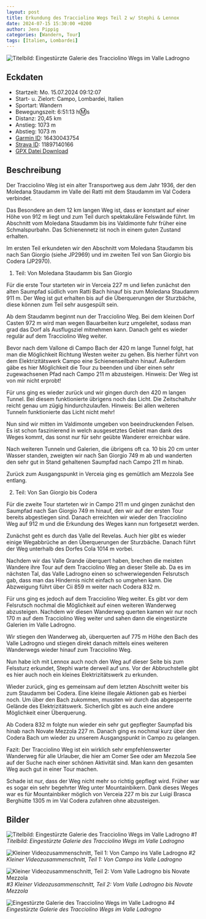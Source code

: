 ```yaml
---
layout: post
title: Erkundung des Tracciolino Wegs Teil 2 w/ Stephi & Lennox
date: 2024-07-15 15:30:00 +0200
author: Jens Pippig
categories: [Wandern, Tour]
tags: [Italien, Lombardei]
---
```


![Titelbild: Eingestürzte Galerie des Tracciolino Wegs im Valle Ladrogno](https://dgtzuqphqg23d.cloudfront.net/hCWDbNBWbTyoVAfHVOr0y_NnysYCpIcduPVdQXTF0vI-2048x1365.jpg)

## Eckdaten

- Startzeit: Mo. 15.07.2024 09:12:07
- Start- u. Zielort: Campo, Lombardei, Italien
- Sportart: Wandern
- Bewegungszeit: 6:51:13 h:m:s
- Distanz: 20,45 km
- Anstieg: 1073 m
- Abstieg: 1073 m
- [Garmin ID](https://connect.garmin.com/modern/activity/16430043754): 16430043754
- [Strava ID](https://www.strava.com/activities/11897140166): 11897140166
- [GPX Datei Download](https://www.strava.com/activities/11897140166/export_gpx)

## Beschreibung

Der Tracciolino Weg ist ein alter Transportweg aus dem Jahr 1936, der den Moledana Staudamm im Valle dei Ratti mit dem Staudamm im Val Codera verbindet.

Das Besondere an dem 12 km langen Weg ist, dass er konstant auf einer Höhe von 912 m liegt und zum Teil durch spektakuläre Felswände führt. Im Abschnitt vom Moledana Staudamm bis ins Valdimonte fuhr früher eine Schmalspurbahn. Das Schienennetz ist noch in einem guten Zustand erhalten.

Im ersten Teil erkundeten wir den Abschnitt vom Moledana Staudamm bis nach San Giorgio (siehe JP2969) und im zweiten Teil von San Giorgio bis Codera (JP2970).

1. Teil: Von Moledana Staudamm bis San Giorgio

Für die erste Tour starteten wir in Verceia 227 m und liefen zunächst den alten Saumpfad südlich vom Ratti Bach hinauf bis zum Moledana Staudamm 911 m. Der Weg ist gut erhalten bis auf die Überquerungen der Sturzbäche, diese können zum Teil sehr ausgespült sein.

Ab dem Staudamm beginnt nun der Tracciolino Weg. Bei dem kleinen Dorf Casten 972 m wird man wegen Bauarbeiten kurz umgeleitet, sodass man grad das Dorf als Ausflugsziel mitnehmen kann. Danach geht es wieder regulär auf dem Tracciolino Weg weiter.

Bevor nach dem Vallone di Campo Bach der 420 m lange Tunnel folgt, hat man die Möglichkeit Richtung Westen weiter zu gehen. Bis hierher führt von dem Elektrizitätswerk Campo eine Schienenseilbahn hinauf. Außerdem gäbe es hier Möglichkeit die Tour zu beenden und über einen sehr zugewachsenen Pfad nach Campo 211 m abzusteigen. Hinweis: Der Weg ist von mir nicht erprobt!

Für uns ging es wieder zurück und wir gingen durch den 420 m langen Tunnel. Bei diesem funktionierte übrigens noch das Licht. Die Zeitschaltuhr reicht genau um zügig hindurchzulaufen. Hinweis: Bei allen weiteren Tunneln funktionierte das Licht nicht mehr!

Nun sind wir mitten im Valdimonte umgeben von beeindruckenden Felsen. Es ist schon faszinierend in welch ausgesetztes Gebiet man dank des Weges kommt, das sonst nur für sehr geübte Wanderer erreichbar wäre.

Nach weiteren Tunneln und Galerien, die übrigens oft ca. 10 bis 20 cm unter Wasser standen, zweigten wir nach San Giorgio 749 m ab und wanderten den sehr gut in Stand gehaltenen Saumpfad nach Campo 211 m hinab.

Zurück zum Ausgangspunkt in Verceia ging es gemütlich am Mezzola See entlang.

2. Teil: Von San Giorgio bis Codera

Für die zweite Tour starteten wir in Campo 211 m und gingen zunächst den Saumpfad nach San Giorgio 749 m hinauf, den wir auf der ersten Tour bereits abgestiegen sind. Danach erreichten wir wieder den Tracciolino Weg auf 912 m und die Erkundung des Weges kann nun fortgesetzt werden.

Zunächst geht es durch das Valle del Revelas. Auch hier gibt es wieder einige Wegabbrüche an den Überquerungen der Sturzbäche. Danach führt der Weg unterhalb des Dorfes Cola 1014 m vorbei.

Nachdem wir das Valle Grande überquert haben, brechen die meisten Wandere ihre Tour auf dem Tracciolino Weg an dieser Stelle ab. Da es im nächsten Tal, das Valle Ladrogno einen so schwerwiegenden Felsrutsch gab, dass man das Hindernis nicht einfach so umgehen kann. Die Abzweigung führt über Cii 859 m weiter nach Codera 832 m.

Für uns ging es jedoch auf dem Tracciolino Weg weiter. Es gibt vor dem Felsrutsch nochmal die Möglichkeit auf einen weiteren Wanderweg abzusteigen. Nachdem wir diesen Wanderweg querten kamen wir nur noch 170 m auf dem Tracciolino Weg weiter und sahen dann die eingestürzte Galerien im Valle Ladrogno.

Wir stiegen den Wanderweg ab, überquerten auf 775 m Höhe den Bach des Valle Ladrogno und stiegen direkt danach mittels eines weiteren Wanderwegs wieder hinauf zum Tracciolino Weg.

Nun habe ich mit Lennox auch noch den Weg auf dieser Seite bis zum Felssturz erkundet, Stephi warte derweil auf uns. Vor der Abbruchstelle gibt es hier auch noch ein kleines Elektrizitätswerk zu erkunden.

Wieder zurück, ging es gemeinsam auf dem letzten Abschnitt weiter bis zum Staudamm bei Codera. Eine kleine illegale Aktionen gab es hierbei noch. Um über den Bach zukommen, mussten wir durch das abgesperrte Gelände des Elektrizitätswerk. Sicherlich gibt es auch eine andere Möglichkeit einer Überquerung.

Ab Codera 832 m folgte nun wieder ein sehr gut gepflegter Saumpfad bis hinab nach Novate Mezzola 227 m. Danach ging es nochmal kurz über den Codera Bach um wieder zu unserem Ausgangspunkt in Campo zu gelangen.

Fazit: Der Tracciolino Weg ist ein wirklich sehr empfehlenswerter Wanderweg für alle Urlauber, die hier am Comer See oder am Mezzola See auf der Suche nach einer schönen Aktivität sind. Man kann den gesamten Weg auch gut in einer Tour machen.

Schade ist nur, dass der Weg nicht mehr so richtig gepflegt wird. Früher war es sogar ein sehr begehrter Weg unter Mountainbikern. Dank dieses Weges war es für Mountainbiker möglich von Verceia 227 m bis zur Luigi Brasca Berghütte 1305 m im Val Codera zufahren ohne abzusteigen.

## Bilder

![Titelbild: Eingestürzte Galerie des Tracciolino Wegs im Valle Ladrogno](https://dgtzuqphqg23d.cloudfront.net/hCWDbNBWbTyoVAfHVOr0y_NnysYCpIcduPVdQXTF0vI-2048x1365.jpg)
*#1 Titelbild: Eingestürzte Galerie des Tracciolino Wegs im Valle Ladrogno*

![Kleiner Videozusammenschnitt, Teil 1: Von Campo ins Valle Ladrogno](https://image.mux.com/Er02Gb45HUf3ia3MGhSSk8QCSZaN2UKi00ht01AyI2C2P4/thumbnail.jpg)
*#2 Kleiner Videozusammenschnitt, Teil 1: Von Campo ins Valle Ladrogno*

![Kleiner Videozusammenschnitt, Teil 2: Vom Valle Ladrogno bis Novate Mezzola](https://image.mux.com/WdVLk8hveWAXBMtMmh6YAuHMzbIVX7OEvSZS00PEOYmw/thumbnail.jpg)
*#3 Kleiner Videozusammenschnitt, Teil 2: Vom Valle Ladrogno bis Novate Mezzola*

![Eingestürzte Galerie des Tracciolino Wegs im Valle Ladrogno](https://dgtzuqphqg23d.cloudfront.net/hCWDbNBWbTyoVAfHVOr0y_NnysYCpIcduPVdQXTF0vI-2048x1365.jpg)
*#4 Eingestürzte Galerie des Tracciolino Wegs im Valle Ladrogno*